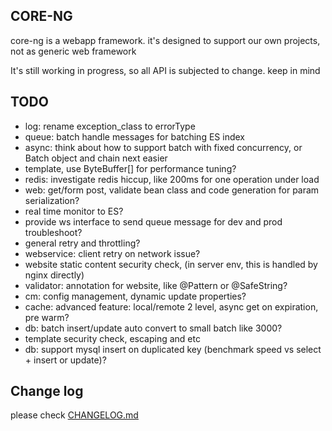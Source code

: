 ## CORE-NG
core-ng is a webapp framework. it's designed to support our own projects, not as generic web framework

It's still working in progress, so all API is subjected to change. keep in mind

## TODO
* log: rename exception_class to errorType
* queue: batch handle messages for batching ES index
* async: think about how to support batch with fixed concurrency, or Batch object and chain next easier
* template, use ByteBuffer[] for performance tuning?
* redis: investigate redis hiccup, like 200ms for one operation under load
* web: get/form post, validate bean class and code generation for param serialization?
* real time monitor to ES?
* provide ws interface to send queue message for dev and prod troubleshoot?
* general retry and throttling?
* webservice: client retry on network issue?
* website static content security check, (in server env, this is handled by nginx directly)
* validator: annotation for website, like @Pattern or @SafeString?
* cm: config management, dynamic update properties?
* cache: advanced feature: local/remote 2 level, async get on expiration, pre warm?
* db: batch insert/update auto convert to small batch like 3000?
* template security check, escaping and etc
* db: support mysql insert on duplicated key (benchmark speed vs select + insert or update)?

## Change log
please check [CHANGELOG.md](CHANGELOG.md)

